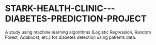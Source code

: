 # STARK-HEALTH-CLINIC---DIABETES-PREDICTION-PROJECT
A study using machine learning algorithms (Logistic Regression, Random Forest, Adaboost, etc.) for diabetes detection using patients data.
